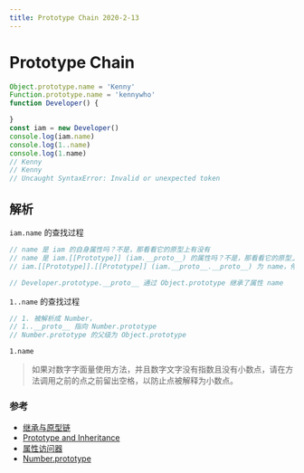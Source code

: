 ```yaml
---
title: Prototype Chain 2020-2-13
---
```


# Prototype Chain

```js
Object.prototype.name = 'Kenny'
Function.prototype.name = 'kennywho'
function Developer() {

}
const iam = new Developer()
console.log(iam.name)
console.log(1..name)
console.log(1.name)
// Kenny
// Kenny
// Uncaught SyntaxError: Invalid or unexpected token
```

## 解析

`iam.name` 的查找过程

```js
// name 是 iam 的自身属性吗？不是，那看看它的原型上有没有
// name 是 iam.[[Prototype]] (iam.__proto__) 的属性吗？不是，那看看它的原型上有没有
// iam.[[Prototype]].[[Prototype]] (iam.__proto__.__proto__) 为 name，停止搜索

// Developer.prototype.__proto__ 通过 Object.prototype 继承了属性 name
```

`1..name` 的查找过程

```js
// 1. 被解析成 Number，
// 1..__proto__ 指向 Number.prototype
// Number.prototype 的父级为 Object.prototype
```

`1.name`

> 如果对数字字面量使用方法，并且数字文字没有指数且没有小数点，请在方法调用之前的点之前留出空格，以防止点被解释为小数点。

### 参考

- [继承与原型链](https://developer.mozilla.org/zh-CN/docs/Web/JavaScript/Inheritance_and_the_prototype_chain)
- [Prototype and Inheritance](http://xahlee.info/js/js_object_prototype_inheritance.html)
- [属性访问器](https://developer.mozilla.org/zh-CN/docs/Web/JavaScript/Reference/Operators/Property_Accessors)
- [Number.prototype](http://xahlee.info/js/js_Number.prototype.html)
